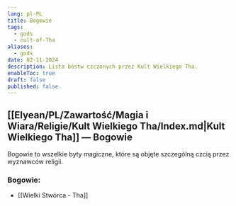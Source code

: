 ```yaml
---
lang: pl-PL
title: Bogowie
tags:
  - gods
  - cult-of-Tha
aliases:
  - gods
date: 02-11-2024
description: Lista bóstw czczonych przez Kult Wielkiego Tha.
enableToc: true
draft: false
published: false
---
```

## [[Elyean/PL/Zawartość/Magia i Wiara/Religie/Kult Wielkiego Tha/Index.md|Kult Wielkiego Tha]] — Bogowie

Bogowie to wszelkie byty magiczne, które są objęte szczególną czcią przez wyznawców religii.

### Bogowie:
- [[Wielki Stwórca - Tha]]
